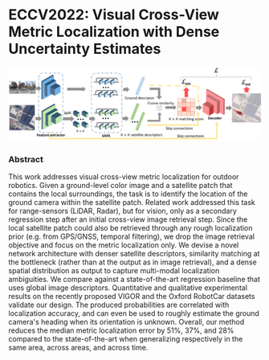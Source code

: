 # ECCV2022: Visual Cross-View Metric Localization with Dense Uncertainty Estimates

![](figures/network_architecture.png)

### Abstract
This work addresses visual cross-view metric localization for outdoor robotics.
Given a ground-level color image and a satellite patch that contains the local surroundings, the task is to identify the location of the ground camera within the satellite patch.
Related work addressed this task for range-sensors (LiDAR, Radar), but for vision, only as a secondary regression step after an initial cross-view image retrieval step.
Since the local satellite patch could also be retrieved through any rough localization prior (e.g. from GPS/GNSS, temporal filtering), we drop the image retrieval objective and focus on the metric localization only.
We devise a novel network architecture with denser satellite descriptors, similarity matching at the bottleneck (rather than at the output as in image retrieval), and a dense spatial distribution as output to capture multi-modal localization ambiguities.
We compare against a state-of-the-art regression baseline that uses global image descriptors. 
Quantitative and qualitative experimental results on the recently proposed VIGOR and the Oxford RobotCar datasets validate our design.
The produced probabilities are correlated with localization accuracy,
and can even be used to roughly estimate the ground camera's heading when its orientation is unknown.
Overall, our method reduces the median metric localization error by 51\%, 37\%, and 28\% compared to the state-of-the-art when generalizing respectively in the same area, across areas, and across time. 

